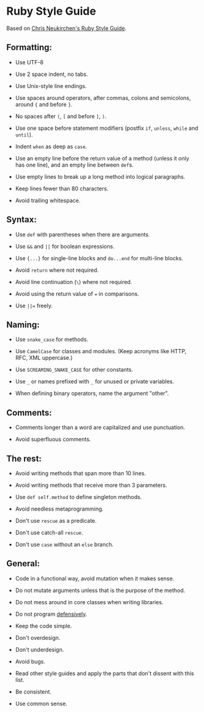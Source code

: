 # Ruby Style Guide

Based on [Chris Neukirchen's Ruby Style
Guide](http://github.com/chneukirchen/styleguide/).

## Formatting:

* Use UTF-8

* Use 2 space indent, no tabs.

* Use Unix-style line endings.

* Use spaces around operators, after commas, colons and semicolons,
  around `{` and before `}`.

* No spaces after `(`, `[` and before `]`, `)`.

* Use one space before statement modifiers (postfix
  `if`, `unless`, `while` and `until`).

* Indent `when` as deep as `case`.

* Use an empty line before the return value of a method (unless it
  only has one line), and an empty line between `def`s.

* Use empty lines to break up a long method into logical paragraphs.

* Keep lines fewer than 80 characters.

* Avoid trailing whitespace.


## Syntax:

* Use `def` with parentheses when there are arguments.

* Use `&&` and `||` for boolean expressions.

* Use `{...}` for single-line blocks and `do...end` for multi-line blocks.

* Avoid `return` where not required.

* Avoid line continuation (`\`) where not required.

* Avoid using the return value of `=` in comparisons.

* Use `||=` freely.

## Naming:

* Use `snake_case` for methods.

* Use `CamelCase` for classes and modules. (Keep acronyms like HTTP,
  RFC, XML uppercase.)

* Use `SCREAMING_SNAKE_CASE` for other constants.

* Use `_` or names prefixed with `_` for unused or private variables.

* When defining binary operators, name the argument "other".


## Comments:

* Comments longer than a word are capitalized and use punctuation.

* Avoid superfluous comments.


## The rest:

* Avoid writing methods that span more than 10 lines.

* Avoid writing methods that receive more than 3 parameters.

* Use `def self.method` to define singleton methods.

* Avoid needless metaprogramming.

* Don't use `rescue` as a predicate.

* Don't use catch-all `rescue`.

* Don't use `case` without an `else` branch.

## General:

* Code in a functional way, avoid mutation when it makes sense.

* Do not mutate arguments unless that is the purpose of the method.

* Do not mess around in core classes when writing libraries.

* Do not program [defensively](http://www.erlang.se/doc/programming_rules.shtml#HDR11).

* Keep the code simple.

* Don't overdesign.

* Don't underdesign.

* Avoid bugs.

* Read other style guides and apply the parts that don't dissent with
  this list.

* Be consistent.

* Use common sense.
